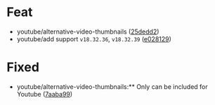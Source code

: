 # Feat
- youtube/alternative-video-thumbnails ([25dedd2](https://github.com/YT-Advanced/ReX-patches/commit/25dedd21a94245d1220718e023d35d2ca4cf23e9))
- youtube/add support `v18.32.36`, `v18.32.39` ([e028129](https://github.com/YT-Advanced/ReX-patches/commit/e0281295854b10a69370b8e51d30c837cb80f802))

# Fixed
- youtube/alternative-video-thumbnails:** Only can be included for Youtube ([7aaba99](https://github.com/YT-Advanced/ReX-patches/commit/7aaba99578a0d99233ee9fc8181663d519cb1c5a))
